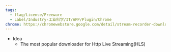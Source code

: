 ```yaml
---
tags:
  - flag/License/Freeware
  - Label/Industry-工业科学/IT/APP/Plugin/Chrome
chrome: https://chromewebstore.google.com/detail/stream-recorder-download/iogidnfllpdhagebkblkgbfijkbkjdmm
---
```


- Idea
    - The most popular downloader for Http Live Streaming(HLS)
